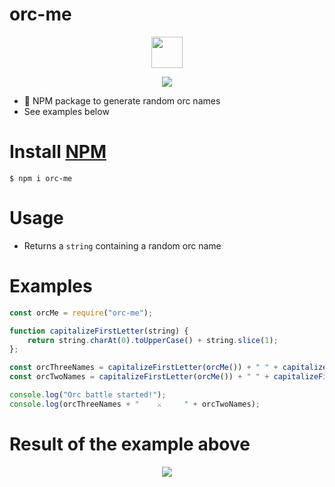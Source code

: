# orc-me

<p align="center">
  <img src="https://i.imgur.com/PnyuVte.png" height="50" width="50"><br/>
</p>

<p align="center"><a href="https://nodei.co/npm/orc-me/"><img src="https://nodei.co/npm/orc-me.png"></a></p>


* 👹 NPM package to generate random orc names
* See examples below

# Install [NPM](https://www.npmjs.com/package/orc-me)

 `$ npm i orc-me`

# Usage

- Returns a `string` containing a random orc name

# Examples

``` javascript
const orcMe = require("orc-me");

function capitalizeFirstLetter(string) {
    return string.charAt(0).toUpperCase() + string.slice(1);
};

const orcThreeNames = capitalizeFirstLetter(orcMe()) + " " + capitalizeFirstLetter(orcMe()) + " " + capitalizeFirstLetter(orcMe());
const orcTwoNames = capitalizeFirstLetter(orcMe()) + " " + capitalizeFirstLetter(orcMe());

console.log("Orc battle started!");
console.log(orcThreeNames + "    ⚔️     " + orcTwoNames);
```

# Result of the example above

<p align="center">
  <img src="https://i.imgur.com/adQxN3t.png"><br/>
</p>
